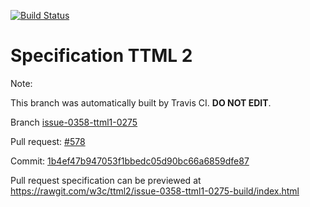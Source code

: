 [![Build Status](https://travis-ci.org/w3c/ttml2.svg?branch=issue-0358-ttml1-0275)](https://travis-ci.org/w3c/ttml2)


# Specification TTML 2


Note:


This branch was automatically built by Travis CI. <b>DO NOT EDIT</b>.


 Branch [issue-0358-ttml1-0275](https://github.com/w3c/ttml2/tree/issue-0358-ttml1-0275)


 Pull request: [#578](https://github.com/w3c/ttml2/pull/578)


 Commit: [1b4ef47b947053f1bbedc05d90bc66a6859dfe87](https://github.com/w3c/ttml2/commit/1b4ef47b947053f1bbedc05d90bc66a6859dfe87)

Pull request specification can be previewed at https://rawgit.com/w3c/ttml2/issue-0358-ttml1-0275-build/index.html



